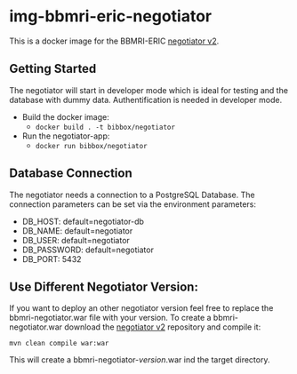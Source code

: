# img-bbmri-eric-negotiator
This is a docker image for the BBMRI-ERIC [negotiator v2](https://github.com/BBMRI-ERIC/negotiator-v2).

## Getting Started

The negotiator will start in developer mode which is ideal for testing and the database with dummy data.
Authentification is needed in developer mode. 

 * Build the docker image:
   * `docker build . -t bibbox/negotiator` 
 * Run the negotiator-app:
   * `docker run bibbox/negotiator` 


## Database Connection

The negotiator needs a connection to a PostgreSQL Database. The connection parameters can be set via the environment parameters:

 * DB_HOST: default=negotiator-db
 * DB_NAME: default=negotiator
 * DB_USER: default=negotiator
 * DB_PASSWORD: default=negotiator
 * DB_PORT: 5432

## Use Different Negotiator Version:

If you want to deploy an other negotiator version feel free to replace the bbmri-negotiator.war file with your version. To create a bbmri-negotiator.war download the [negotiator v2](https://github.com/BBMRI-ERIC/negotiator-v2) repository and compile it: 

`mvn clean compile war:war`

This will create a bbmri-negotiator-*version*.war ind the target directory. 


